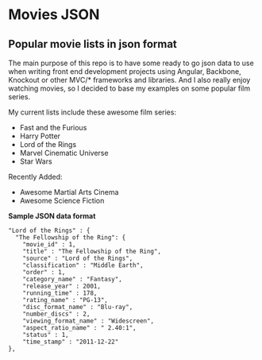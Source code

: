 # Movies JSON

## Popular movie lists in json format

The main purpose of this repo is to have some ready to go json data to use when writing 
front end development projects using Angular, Backbone, Knockout or other MVC/* frameworks and libraries. And 
I also really enjoy watching movies, so I decided to base my examples on some popular film series.

My current lists include these awesome film series:

* Fast and the Furious
* Harry Potter
* Lord of the Rings
* Marvel Cinematic Universe
* Star Wars

Recently Added:

* Awesome Martial Arts Cinema
* Awesome Science Fiction

**Sample JSON data format**

	"Lord of the Rings" : {
      "The Fellowship of the Ring": {
        "movie_id" : 1,
        "title" : "The Fellowship of the Ring",
        "source" : "Lord of the Rings",
        "classification" : "Middle Earth",
        "order" : 1,
        "category_name" : "Fantasy",
        "release_year" : 2001,
        "running_time" : 178,
        "rating_name" : "PG-13",
        "disc_format_name" : "Blu-ray",
        "number_discs" : 2,
        "viewing_format_name" : "Widescreen",
        "aspect_ratio_name" : " 2.40:1",
        "status" : 1,
        "time_stamp" : "2011-12-22"
    },